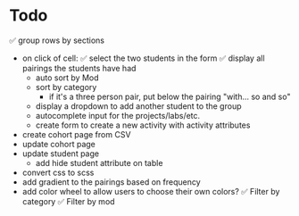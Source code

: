 # Todo

✅ group rows by sections
- on click of cell:
  ✅ select the two students in the form
  ✅ display all pairings the students have had
  - auto sort by Mod
  - sort by category
    - if it's a three person pair, put below the pairing "with... so and so"
  - display a dropdown to add another student to the group
  - autocomplete input for the projects/labs/etc.
  - create form to create a new activity with activity attributes
- create cohort page from CSV
- update cohort page
- update student page
  - add hide student attribute on table
- convert css to scss
- add gradient to the pairings based on frequency
- add color wheel to allow users to choose their own colors?
✅ Filter by category
✅ Filter by mod
